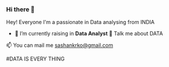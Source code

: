 ### Hi there 👋

Hey! Everyone
I'm a passionate in Data analysing  from INDIA


- 🌱 I’m currently raising in **Data Analyst**
💬 Talk me about  DATA

📫 You can mail me sashankrko@gmail.com

#DATA IS EVERY THING
